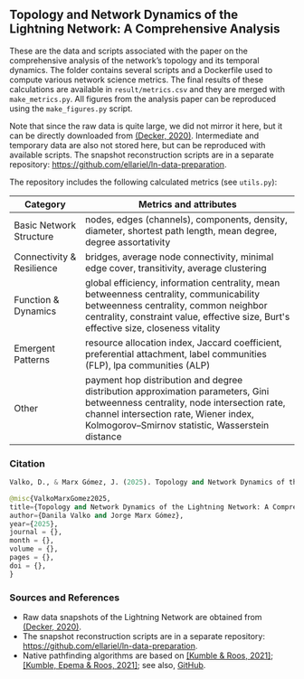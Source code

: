 ## Topology and Network Dynamics of the Lightning Network: A Comprehensive Analysis

These are the data and scripts associated with the paper on the comprehensive analysis of the network’s topology and its temporal dynamics. The folder contains several scripts and a Dockerfile used to compute various network science metrics. The final results of these calculations are available in `result/metrics.csv` and they are merged with `make_metrics.py`. All figures from the analysis paper can be reproduced using the `make_figures.py` script.

Note that since the raw data is quite large, we did not mirror it here, but it can be directly downloaded from [(Decker, 2020)](https://github.com/lnresearch/topology). Intermediate and temporary data are also not stored here, but can be reproduced with available scripts. The snapshot reconstruction scripts are in a separate repository: https://github.com/ellariel/ln-data-preparation.

The repository includes the following calculated metrics (see `utils.py`):

 **Category**|**Metrics and attributes**                    
-------------|--------------------------
Basic Network Structure|nodes, edges (channels), components, density, diameter, shortest path length, mean degree, degree assortativity
Connectivity & Resilience|bridges, average node connectivity, minimal edge cover, transitivity, average clustering
Function & Dynamics|global efficiency, information centrality, mean betweenness centrality, communicability betweenness centrality, common neighbor centrality, constraint value, effective size, Burt's effective size, closeness vitality
Emergent Patterns|resource allocation index, Jaccard coefficient, preferential attachment, label communities (FLP), lpa communities (ALP)
Other|payment hop distribution and degree distribution approximation parameters, Gini betweenness centrality, node intersection rate, channel intersection rate, Wiener index, Kolmogorov–Smirnov statistic, Wasserstein distance


### Citation

```python
Valko, D., & Marx Gómez, J. (2025). Topology and Network Dynamics of the Lightning Network: A Comprehensive Analysis
```

```python
@misc{ValkoMarxGomez2025,
title={Topology and Network Dynamics of the Lightning Network: A Comprehensive Analysis}, 
author={Danila Valko and Jorge Marx Gómez},
year={2025},
journal = {},
month = {},
volume = {},
pages = {},
doi = {},
}
```


### Sources and References

- Raw data snapshots of the Lightning Network are obtained from [(Decker, 2020)](https://github.com/lnresearch/topology).
- The snapshot reconstruction scripts are in a separate repository: https://github.com/ellariel/ln-data-preparation.
- Native pathfinding algorithms are based on [[Kumble & Roos, 2021]](https://ieeexplore.ieee.org/document/9566199); [[Kumble, Epema & Roos, 2021]](https://arxiv.org/pdf/2107.10070.pdf); see also, [GitHub](https://github.com/SatwikPrabhu/Attacking-Lightning-s-anonymity).


